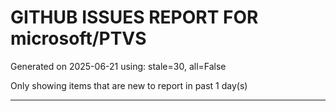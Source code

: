
# GITHUB ISSUES REPORT FOR microsoft/PTVS


Generated on 2025-06-21 using: stale=30, all=False


Only showing items that are new to report in past 1 day(s)


---




















